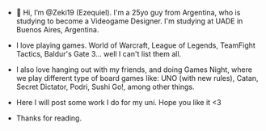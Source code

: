 - 👋 Hi, I’m @Zeki19 (Ezequiel). I'm a 25yo guy from Argentina, who is studying to become a Videogame Designer. I'm studying at UADE in Buenos Aires, Argentina.
- I love playing games. World of Warcraft, League of Legends, TeamFight Tactics, Baldur's Gate 3... well I can't list them all.
- I also love hanging out with my friends, and doing Games Night, where we play different type of board games like: UNO (with new rules), Catan, Secret Dictator, Podri, Sushi Go!, among other things.

- Here I will post some work I do for my uni. Hope you like it <3

- Thanks for reading.

<!---
Zeki19/Zeki19 is a ✨ special ✨ repository because its `README.md` (this file) appears on your GitHub profile.
You can click the Preview link to take a look at your changes.
--->
